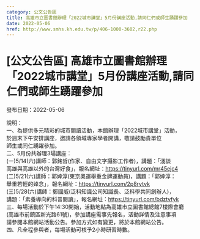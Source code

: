 ```yaml
---
category: 公文公告區
title: 高雄市立圖書館辦理「2022城市講堂」5月份講座活動,請同仁們或師生踴躍參加
date: 2022-05-06
href: http://www.smhs.kh.edu.tw/p/406-1000-3602,r22.php
---
```


# [公文公告區] 高雄市立圖書館辦理「2022城市講堂」5月份講座活動,請同仁們或師生踴躍參加

發布日期：2022-05-06

說明：  
一、為提供多元精彩的城市閱讀活動，本館辦理「2022城市講堂」活動，  
於週末下午安排講座，邀請各領域專家學者開講，敬請鼓勵貴單位  
師生或同仁踴躍參加。  
二、5月份共辦理3場講座：  
(一)5/14(六)講師：郭銘哲(作家、自由文字攝影工作者)，講題：「淺談  
高雄與高雄以外的台灣好食」，報名網址：https://tinyurl.com/mr45ejc4  
(二)5/21(六)講師：郭婞淳(東京奧運舉重金牌運動員)，講題：「郭婞淳：  
舉重若輕的婞念」，報名網址：https://tinyurl.com/2p8rytvk  
(三)5/28(六)講師：鄭國威(泛科知識公司知識長、泛科學共同創辦人)，  
講題：「素養導向的科普閱讀」，報名網址：https://tinyurl.com/bdztvfyk  
三、每場活動於下午14:30開始，活動地點為高雄市立圖書館總館7樓際會廳  
(高雄市前鎮區新光路61號)，參加講座需事先報名，活動詳情及注意事項  
請參閱本館網站活動公告。參加方式如有變更，將於本館網站公告。  
四、凡全程參與者，每場活動可核予2小時研習時數。

